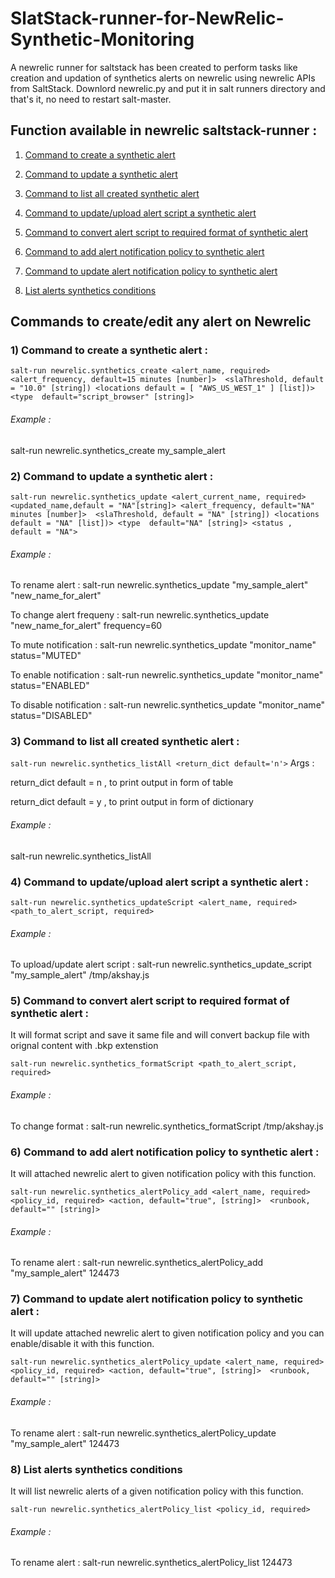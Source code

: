 # SlatStack-runner-for-NewRelic-Synthetic-Monitoring

A newrelic runner for saltstack has been created to perform tasks like creation and updation of synthetics alerts on newrelic using newrelic APIs from SaltStack. Downlord newrelic.py and put it in salt runners directory and that's it, no need to restart salt-master.



## Function available in newrelic saltstack-runner :



1) [Command to create a synthetic alert][synthetics_create]

2) [Command to update a synthetic alert][synthetics_update]

3) [Command to list all created synthetic alert][synthetics_listAll]

4) [Command to update/upload alert script a synthetic alert][synthetics_updateScript]

5) [Command to convert alert script to required format of synthetic alert][synthetics_formatScript]

6) [Command to add alert notification policy to synthetic alert][synthetics_alertPolicy_add]

7) [Command to update alert notification policy to synthetic alert][synthetics_alertPolicy_update]

8) [List alerts synthetics conditions][synthetics_alertPolicy_list]



## Commands to create/edit any alert on Newrelic  


### 1) Command to create a synthetic alert : 

 ```salt-run newrelic.synthetics_create <alert_name, required> <alert_frequency, default=15 minutes [number]>  <slaThreshold, default = "10.0" [string]) <locations default = [ "AWS_US_WEST_1" ] [list])> <type  default="script_browser" [string]> ```


###### Example : 
salt-run newrelic.synthetics_create my_sample_alert



### 2) Command to update a synthetic alert :  

```salt-run newrelic.synthetics_update <alert_current_name, required>  <updated_name,default = "NA"[string]> <alert_frequency, default="NA" minutes [number]>  <slaThreshold, default = "NA" [string]) <locations default = "NA" [list])> <type  default="NA" [string]> <status , default = "NA">```
###### Example :

To rename alert :      salt-run newrelic.synthetics_update "my_sample_alert"  "new_name_for_alert"

To change alert frequeny :    salt-run newrelic.synthetics_update "new_name_for_alert" frequency=60

To mute notification :    salt-run newrelic.synthetics_update "monitor_name" status="MUTED"

To enable notification :    salt-run newrelic.synthetics_update "monitor_name" status="ENABLED"

To disable notification :    salt-run newrelic.synthetics_update "monitor_name" status="DISABLED"

### 3) Command to list all created synthetic alert : 

 ```salt-run newrelic.synthetics_listAll <return_dict default='n'>```
Args : 

return_dict default = n , to print output in form of table

return_dict default = y , to print output in form of dictionary 

###### Example : 
salt-run newrelic.synthetics_listAll



### 4) Command to update/upload alert script a synthetic alert : 

```salt-run newrelic.synthetics_updateScript <alert_name, required>  <path_to_alert_script, required>```

###### Example :

To upload/update alert script :     salt-run newrelic.synthetics_update_script "my_sample_alert" /tmp/akshay.js 





### 5) Command to convert alert script to required format of synthetic alert : 

It will format script and save it same file and will convert backup file with orignal content with .bkp extenstion 

```salt-run newrelic.synthetics_formatScript <path_to_alert_script, required>```

###### Example :

To change format :   salt-run newrelic.synthetics_formatScript /tmp/akshay.js





 ### 6) Command to add alert notification policy to synthetic alert : 

It will attached newrelic alert to given notification policy with this function.

```salt-run newrelic.synthetics_alertPolicy_add <alert_name, required>  <policy_id, required> <action, default="true", [string]>  <runbook, default="" [string]>```

###### Example :

To rename alert :    salt-run newrelic.synthetics_alertPolicy_add "my_sample_alert"  124473



 ### 7) Command to update alert notification policy to synthetic alert : 

It will update attached newrelic alert to given notification policy and you can enable/disable it with this function.

```salt-run newrelic.synthetics_alertPolicy_update <alert_name, required>  <policy_id, required> <action, default="true", [string]>  <runbook, default="" [string]>```

###### Example :

To rename alert :    salt-run newrelic.synthetics_alertPolicy_update "my_sample_alert"  124473


 ### 8) List alerts synthetics conditions
 
 It will list newrelic alerts of a given notification policy with this function.

```salt-run newrelic.synthetics_alertPolicy_list <policy_id, required>```

###### Example :

To rename alert :    salt-run newrelic.synthetics_alertPolicy_list 124473


[synthetics_create]: https://github.com/AkshaySiwal/SlatStack-runner-for-NewRelic-Synthetic-Monitoring#1-command-to-create-a-synthetic-alert-
[synthetics_update]: https://github.com/AkshaySiwal/SlatStack-runner-for-NewRelic-Synthetic-Monitoring#2-command-to-update-a-synthetic-alert-
[synthetics_listAll]: https://github.com/AkshaySiwal/SlatStack-runner-for-NewRelic-Synthetic-Monitoring#3-command-to-list-all-created-synthetic-alert-
[synthetics_updateScript]: https://github.com/AkshaySiwal/SlatStack-runner-for-NewRelic-Synthetic-Monitoring#4-command-to-updateupload-alert-script-a-synthetic-alert-
[synthetics_formatScript]: https://github.com/AkshaySiwal/SlatStack-runner-for-NewRelic-Synthetic-Monitoring#5-command-to-convert-alert-script-to-required-format-of-synthetic-alert-
[synthetics_alertPolicy_add]: https://github.com/AkshaySiwal/SlatStack-runner-for-NewRelic-Synthetic-Monitoring#6-command-to-add-alert-notification-policy-to-synthetic-alert-
[synthetics_alertPolicy_update]: https://github.com/AkshaySiwal/SlatStack-runner-for-NewRelic-Synthetic-Monitoring#7-command-to-update-alert-notification-policy-to-synthetic-alert-
[synthetics_alertPolicy_list]: https://github.com/AkshaySiwal/SlatStack-runner-for-NewRelic-Synthetic-Monitoring#8-list-alerts-synthetics-conditions
